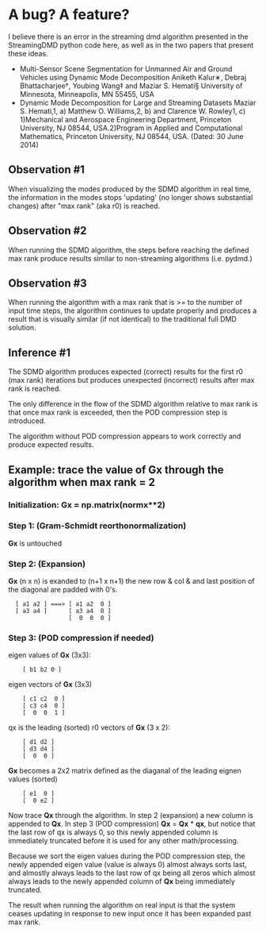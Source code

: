 # A bug? A feature?

I believe there is an error in the streaming dmd algorithm presented
in the StreamingDMD python code here, as well as in the two papers
that present these ideas.

* Multi-Sensor Scene Segmentation for Unmanned Air and Ground Vehicles
  using Dynamic Mode Decomposition Aniketh Kalur∗, Debraj
  Bhattacharjee†, Youbing Wang‡ and Maziar S. Hemati§ University of
  Minnesota, Minneapolis, MN 55455, USA
* Dynamic Mode Decomposition for Large and Streaming Datasets Maziar
  S. Hemati,1, a) Matthew O. Williams,2, b) and Clarence W. Rowley1,
  c) 1)Mechanical and Aerospace Engineering Department, Princeton
  University, NJ 08544, USA.2)Program in Applied and Computational
  Mathematics, Princeton University, NJ 08544, USA.  (Dated: 30 June
  2014)

## Observation #1

When visualizing the modes produced by the SDMD algorithm in real
time, the information in the modes stops 'updating' (no longer shows
substantial changes) after "max rank" (aka r0) is reached.

## Observation #2

When running the SDMD algorithm, the steps before reaching the defined
max rank produce results similar to non-streaming algorithms
(i.e. pydmd.)

## Observation #3

When running the algorithm with a max rank that is >= to the number of
input time steps, the algorithm continues to update properly and
produces a result that is visually similar (if not identical) to the
traditional full DMD solution.

## Inference #1

The SDMD algorithm produces expected (correct) results for the first
r0 (max rank) iterations but produces unexpected (incorrect) results
after max rank is reached.

The only difference in the flow of the SDMD algorithm relative to max
rank is that once max rank is exceeded, then the POD compression step
is introduced.

The algorithm without POD compression appears to work correctly and
produce expected results.

## Example: trace the value of Gx through the algorithm when max rank = 2

### Initialization: Gx = np.matrix(normx**2)

### Step 1: (Gram-Schmidt reorthonormalization)

**Gx** is untouched

### Step 2: (Expansion)

**Gx** (n x n) is exanded to (n+1 x n+1) the new row & col & and last
position of the diagonal are padded with 0's.

```
  [ a1 a2 ] ===> [ a1 a2  0 ]
  [ a3 a4 ]      [ a3 a4  0 ]
                 [  0  0  0 ]
```

### Step 3: (POD compression if needed)

  eigen values of **Gx** (3x3):

```
    [ b1 b2 0 ]
```

  eigen vectors of **Gx** (3x3)

```
    [ c1 c2  0 ]
    [ c3 c4  0 ]
    [  0  0  1 ]
```

  qx is the leading (sorted) r0 vectors of **Gx** (3 x 2):

```
    [ d1 d2 ]
    [ d3 d4 ]
    [  0  0 ]
```

  **Gx** becomes a 2x2 matrix defined as the diaganal of the leading
  eignen values (sorted)

```
    [ e1  0 ]
    [  0 e2 ]
```

  Now trace **Qx** through the algorithm.  In step 2 (expansion) a new
  column is appended to **Qx**.  In step 3 (POD compression) **Qx** = **Qx** * **qx**,
  but notice that the last row of qx is always 0, so this newly
  appended column is immediately truncated before it is used for any
  other math/processing.

  Because we sort the eigen values during the POD compression step,
  the newly appended eigen value (value is always 0) almost always
  sorts last, and almostly always leads to the last row of qx being
  all zeros which almost always leads to the newly appended column of
  **Qx** being immediately truncated.

  The result when running the algorithm on real input is that the
  system ceases updating in response to new input once it has been
  expanded past max rank.

  